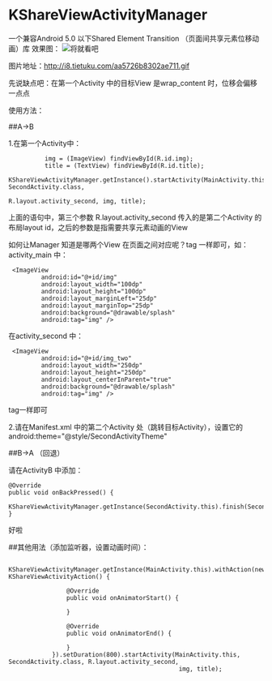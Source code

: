 # KShareViewActivityManager
一个兼容Android 5.0 以下Shared Element Transition （页面间共享元素位移动画）库
效果图：
![将就看吧](http://i8.tietuku.com/aa5726b8302ae711.gif)

图片地址：http://i8.tietuku.com/aa5726b8302ae711.gif

先说缺点吧：在第一个Activity 中的目标View 是wrap_content 时，位移会偏移一点点

使用方法：

##A->B

1.在第一个Activity中：


              img = (ImageView) findViewById(R.id.img);
              title = (TextView) findViewById(R.id.title);
              KShareViewActivityManager.getInstance().startActivity(MainActivity.this, SecondActivity.class,
                                                                                    R.layout.activity_second, img, title);
                                                                      

上面的语句中，第三个参数 R.layout.activity_second 传入的是第二个Activity 的布局layout id，之后的参数是指需要共享元素动画的View

如何让Manager 知道是哪两个View 在页面之间对应呢？tag 一样即可，如：activity_main 中：

     <ImageView
             android:id="@+id/img"
             android:layout_width="100dp"
             android:layout_height="100dp"
             android:layout_marginLeft="25dp"
             android:layout_marginTop="25dp"
             android:background="@drawable/splash"
             android:tag="img" />
        
  
在activity_second 中：

     <ImageView
             android:id="@+id/img_two"
             android:layout_width="250dp"
             android:layout_height="250dp"
             android:layout_centerInParent="true"
             android:background="@drawable/splash"
             android:tag="img" />
        
tag一样即可

2.请在Manifest.xml 中的第二个Activity 处（跳转目标Activity），设置它的
  android:theme="@style/SecondActivityTheme"


##B->A （回退）

请在ActivityB 中添加：

    @Override
    public void onBackPressed() {
        KShareViewActivityManager.getInstance(SecondActivity.this).finish(SecondActivity.this);
    }

好啦

##其他用法（添加监听器，设置动画时间）：

     KShareViewActivityManager.getInstance(MainActivity.this).withAction(new KShareViewActivityAction() {

                    @Override
                    public void onAnimatorStart() {

                    }

                    @Override
                    public void onAnimatorEnd() {

                    }
                }).setDuration(800).startActivity(MainActivity.this, SecondActivity.class, R.layout.activity_second,
                                                   img, title);

                                                                      
